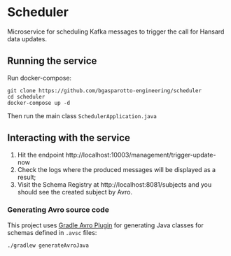 # Scheduler
Microservice for scheduling Kafka messages to trigger the call for Hansard data updates.

## Running the service
Run docker-compose:
```shell script
git clone https://github.com/bgasparotto-engineering/scheduler
cd scheduler
docker-compose up -d
```

Then run the main class `SchedulerApplication.java`

## Interacting with the service
1. Hit the endpoint http://localhost:10003/management/trigger-update-now
2. Check the logs where the produced messages will be displayed as a result;
3. Visit the Schema Registry at http://localhost:8081/subjects and you should see the created subject by Avro.

### Generating Avro source code
This project uses [Gradle Avro Plugin](https://github.com/davidmc24/gradle-avro-plugin) for generating Java classes for 
schemas defined in `.avsc` files:
```shell script
./gradlew generateAvroJava
```
